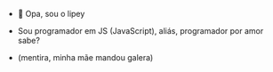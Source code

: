 - 👋 Opa, sou o lipey

- Sou programador em JS (JavaScript), aliás, programador por amor sabe?
- (mentira, minha mãe mandou galera)
